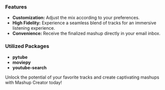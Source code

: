 ### Features

- **Customization:** Adjust the mix according to your preferences.
- **High Fidelity:** Experience a seamless blend of tracks for an immersive listening experience.
- **Convenience:** Receive the finalized mashup directly in your email inbox.

### Utilized Packages

- **pytube**
- **moviepy**
- **youtube-search**

Unlock the potential of your favorite tracks and create captivating mashups with Mashup Creator today!
